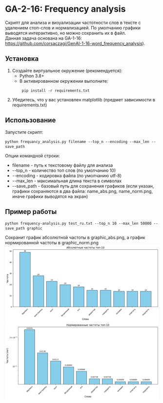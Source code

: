 # GA-2-16: Frequency analysis
Скрипт для анализа и визуализации частотности слов в тексте с удалением стоп-слов и нормализацией. По умолчанию графики выводятся интерактивно, но можно сохранить их в файл.          
Данная задача основана на GA-1-16: https://github.com/corsaczagi/GenAI-1-16-word_frequency_analysis).  
## Установка
1. Создайте виртуальное окружение (рекомендуется):
   - Python 3.8+
   - В активированном окружении выполните:
     ```
      pip install -r requirements.txt
      ```
2. Убедитесь, что у вас установлен matplotlib (предмет зависимости в requirements.txt)
## Использование
Запустите скрипт:
```
python frequancy_analysis.py filename --top_n --encoding --max_len --save_path
```
Опции командной строки:
   - filename - путь к текстовому файлу для анализа
   - --top_n - количество топ слов (по умолчанию 10)
   - --encoding - кодировка файла (по умолчанию utf-8)
   - --max_len - максимальная длина текста в символах
   - --save_path - базовый путь для сохранения графиков (если указан, графики сохраняются в два файла: name_abs.png, name_norm.png, иначе графики выводятся на экран)
## Пример работы
```
python frequency-analysis.py test_ru.txt --top_n 10 --max_len 50000 --save_path graphic
```
Сохранит график абсолютной частоты в graphic_abs.png, а график нормированной частоты в graphic_norm.png  
![](https://github.com/eshsen/GA-2-16/blob/main/graphic_abs.png)
![](https://github.com/eshsen/GA-2-16/blob/main/graphic_norm.png)
